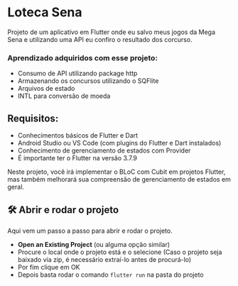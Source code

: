 # Loteca Sena


Projeto de um aplicativo em Flutter onde eu salvo meus jogos da Mega Sena e utilizando uma API eu confiro o resultado dos corcurso. 

### Aprendizado adquiridos com esse projeto:

- Consumo de API  utilizando package http
- Armazenando os concursos utilizando o SQFlite
- Arquivos de estado
- INTL para conversão de moeda
 

## Requisitos:

- Conhecimentos básicos de Flutter e Dart 
- Android Studio ou VS Code (com plugins do Flutter e Dart instalados)
- Conhecimento de gerenciamento de estados com Provider
- É importante ter o Flutter na versão 3.7.9

Neste projeto, você irá implementar o BLoC com Cubit em projetos Flutter, mas também melhorará sua compreensão de gerenciamento de estados em geral.

## 🛠️ Abrir e rodar o projeto

Aqui vem um passo a passo para abrir e rodar o projeto.

- **Open an Existing Project** (ou alguma opção similar)
- Procure o local onde o projeto está e o selecione (Caso o projeto seja baixado via zip, é necessário extraí-lo antes de procurá-lo)
- Por fim clique em OK
- Depois basta rodar o comando `flutter run` na pasta do projeto

